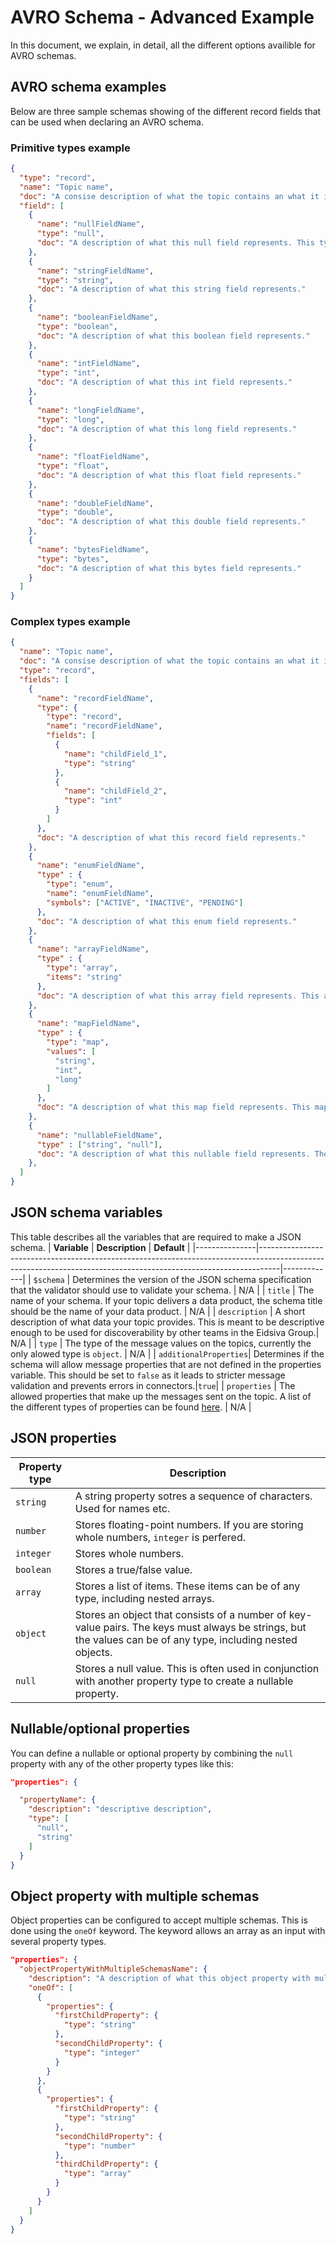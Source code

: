 # AVRO Schema - Advanced Example
In this document, we explain, in detail, all the different options availible for AVRO schemas.

## AVRO schema examples
Below are three sample schemas showing of the different record fields that can be used when declaring an AVRO schema.

### Primitive types example
```json
{
  "type": "record",
  "name": "Topic name",
  "doc": "A consise description of what the topic contains an what it is intended to be used for.",
  "field": [
    {
      "name": "nullFieldName",
      "type": "null",
      "doc": "A description of what this null field represents. This type is typically used to declare a nullable or optional field."      
    },
    {
      "name": "stringFieldName",
      "type": "string",
      "doc": "A description of what this string field represents."      
    },
    {
      "name": "booleanFieldName",
      "type": "boolean",
      "doc": "A description of what this boolean field represents."      
    },
    {
      "name": "intFieldName",
      "type": "int",
      "doc": "A description of what this int field represents."      
    },
    {
      "name": "longFieldName",
      "type": "long",
      "doc": "A description of what this long field represents."      
    },
    {
      "name": "floatFieldName",
      "type": "float",
      "doc": "A description of what this float field represents."      
    },
    {
      "name": "doubleFieldName",
      "type": "double",
      "doc": "A description of what this double field represents."      
    },
    {
      "name": "bytesFieldName",
      "type": "bytes",
      "doc": "A description of what this bytes field represents."      
    }
  ]
}
```

### Complex types example
```json
{
  "name": "Topic name",
  "doc": "A consise description of what the topic contains an what it is intended to be used for.",
  "type": "record",
  "fields": [
    {
      "name": "recordFieldName",
      "type": {
        "type": "record",
        "name": "recordFieldName",
        "fields": [
          {
            "name": "childField_1",
            "type": "string"
          },
          {
            "name": "childField_2",
            "type": "int"
          }
        ]
      },
      "doc": "A description of what this record field represents."
    },
    {
      "name": "enumFieldName",
      "type" : {
        "type": "enum",
        "name": "enumFieldName",
        "symbols": ["ACTIVE", "INACTIVE", "PENDING"]
      },
      "doc": "A description of what this enum field represents."
    },
    {
      "name": "arrayFieldName",
      "type" : {
        "type": "array",
        "items": "string"
      },
      "doc": "A description of what this array field represents. This array only allows strings"
    },
    {
      "name": "mapFieldName",
      "type" : {
        "type": "map",
        "values": [
          "string", 
          "int",
          "long"
        ]
      },
      "doc": "A description of what this map field represents. This map allows strings, ints, and longs"
    },
    {
      "name": "nullableFieldName",
      "type" : ["string", "null"],
      "doc": "A description of what this nullable field represents. The value of this field can either be a string or null"
    },
  ]
}
```






























## JSON schema variables
This table describes all the variables that are required to make a JSON schema.
| **Variable**  | **Description**                                                                                                                                                 | **Default** |
|---------------|-----------------------------------------------------------------------------------------------------------------------------------------------------------------|-------------|
| `$schema`     | Determines the version of the JSON schema specification that the validator should use to validate your schema.                                                  | N/A         |
| `title`       | The name of your schema. If your topic delivers a data product, the schema title should be the name of your data product.                                       | N/A         |
| `description` | A short description of what data your topic provides. This is meant to be descriptive enough to be used for discoverability by other teams in the Eidsiva Group.| N/A         |
| `type`        | The type of the message values on the topics, currently the only alowed type is `object`.                                                                       | N/A         |
| `additionalProperties`| Determines if the schema will allow message properties that are not defined in the properties variable. This should be set to `false` as it leads to stricter message validation and prevents errors in connectors.|`true`|
| `properties`  | The allowed properties that make up the messages sent on the topic. A list of the different types of properties can be found [here](#JSON-properties).          | N/A         |

## JSON properties
| **Property type** | **Description**                                                                                                                                             |
|-------------------|-------------------------------------------------------------------------------------------------------------------------------------------------------------|
| `string`          | A string property sotres a sequence of characters. Used for names etc.                                                                                      |
| `number`          | Stores floating-point numbers. If you are storing whole numbers, `integer` is perfered.                                                                     |
| `integer`         | Stores whole numbers.                                                                                                                                       |
| `boolean`         | Stores a true/false value.                                                                                                                                  |
| `array`           | Stores a list of items. These items can be of any type, including nested arrays.                                                                            |
| `object`          | Stores an object that consists of a number of key-value pairs. The keys must always be strings, but the values can be of any type, including nested objects.|
| `null `           | Stores a null value. This is often used in conjunction with another property type to create a nullable property.                                            |

## Nullable/optional properties

You can define a nullable or optional property by combining the `null` property with any of the other property types like this:

```JSON
"properties": {

  "propertyName": {
    "description": "descriptive description",
    "type": [
      "null",
      "string"
    ]
  }
}
```

## Object property with multiple schemas
Object properties can be configured to accept multiple schemas. This is done using the `oneOf` keyword. The keyword allows an array as an input with several property types.

```JSON
"properties": {
  "objectPropertyWithMultipleSchemasName": {
    "description": "A description of what this object property with multiple allowed schemas represents.",
    "oneOf": [
      {
        "properties": {
          "firstChildProperty": {
            "type": "string"
          },
          "secondChildProperty": {
            "type": "integer"
          }
        }
      },
      {
        "properties": {
          "firstChildProperty": {
            "type": "string"
          },
          "secondChildProperty": {
            "type": "number"
          },
          "thirdChildProperty": {
            "type": "array"
          }
        }
      }
    ]
  }
}
```
